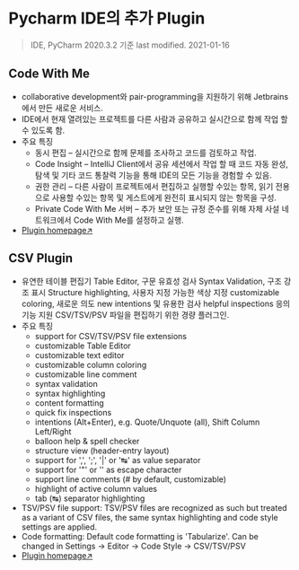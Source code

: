 # Pycharm IDE의 추가 Plugin
> IDE, PyCharm 2020.3.2 기준
> last modified. 2021-01-16

## Code With Me  
- collaborative development와 pair-programming을 지원하기 위해 Jetbrains에서 만든 새로운 서비스.
- IDE에서 현재 열려있는 프로젝트를 다른 사람과 공유하고 실시간으로 함께 작업 할 수 있도록 함.
- 주요 특징
  * 동시 편집 – 실시간으로 함께 문제를 조사하고 코드를 검토하고 작업.
  * Code Insight – IntelliJ Client에서 공유 세션에서 작업 할 때 코드 자동 완성, 탐색 및 기타 코드 통찰력 기능을 통해 IDE의 모든 기능을 경험할 수 있음.
  * 권한 관리 – 다른 사람이 프로젝트에서 편집하고 실행할 수있는 항목, 읽기 전용으로 사용할 수있는 항목 및 게스트에게 완전히 표시되지 않는 항목을 구성.
  * Private Code With Me 서버 – 추가 보안 또는 규정 준수를 위해 자체 사설 네트워크에서 Code With Me를 설정하고 실행.
- [Plugin homepage↗](https://plugins.jetbrains.com/plugin/14896-code-with-me)  

 ## CSV Plugin  
- 유연한 테이블 편집기 Table Editor, 구문 유효성 검사 Syntax Validation, 구조 강조 표시 Structure highlighting, 사용자 지정 가능한 색상 지정 customizable coloring, 새로운 의도 new intentions 및 유용한 검사 helpful inspections 응의 기능 지원  CSV/TSV/PSV 파일을 편집하기 위한 경량 플러그인.
- 주요 특징  
  * support for CSV/TSV/PSV file extensions  
  * customizable Table Editor  
  * customizable text editor  
  * customizable column coloring  
  * customizable line comment  
  * syntax validation  
  * syntax highlighting  
  * content formatting  
  * quick fix inspections  
  * intentions (Alt+Enter), e.g. Quote/Unquote (all), Shift Column Left/Right  
  * balloon help & spell checker  
  * structure view (header-entry layout)  
  * support for ',', ';', '|' or '↹' as value separator  
  * support for '"' or '\' as escape character  
  * support line comments (# by default, customizable)  
  * highlight of active column values  
  * tab (↹) separator highlighting  
- TSV/PSV file support: TSV/PSV files are recognized as such but treated as a variant of CSV files, the same syntax highlighting and code style settings are applied.  
- Code formatting: Default code formatting is 'Tabularize'. Can be changed in Settings -> Editor -> Code Style -> CSV/TSV/PSV  
- [Plugin homepage↗](https://plugins.jetbrains.com/plugin/10037-csv-plugin)  
